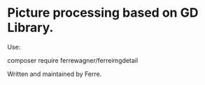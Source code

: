 # Picture processing based on GD Library.  #

Use:

composer require ferrewagner/ferreimgdetail


Written and maintained by Ferre.
